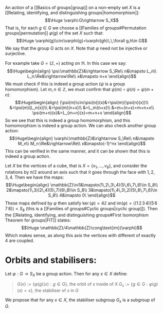 An action of a [[Basics of groups|group]] on a non-empty set $X$ is a [[Relating, identifying, and distinguishing groups|homomorphism]]:$$\Huge \varphi:G\rightarrow S_X$$That is, for each $g\in G$ we choose a [[Families of groups#Permutation groups|permutation]] $\varphi(g)$ of the set $X$ such that:$$\Huge \varphi(g)\circ\varphi(g)=\varphi(gh)\,\,\forall g,h\in G$$We say that the group $G$ acts on $X$. Note that $\varphi$ need not be injective or surjective.

For example take $G=(\mathbb{Z},+)$ acting on $\Re$. In this case we say:$$\Huge\begin{align}
\psi:\mathbb{Z}&\rightarrow S_\Re\\
n&\mapsto L_n\\
L_n:\Re&\rightarrow\Re\\
x&\mapsto n+x
\end{align}$$We must check if this is indeed a group action ($\psi$ is a group homomorphism). Let $m,n\in\mathbb{Z}$, we must confirm that $\psi(m)\circ\psi(n)=\psi(m+n)$:$$\Huge\begin{align}
(\psi(m)\circ\psi(n))(x)&=\psi(m)(\psi(n)(x))\\
&=\psi(m)(L_n(x))\\
&=\psi(m)(n+x)\\
&=L_m(n+x)\\
&=m+(n+x)=m+n+x\\
\psi(m+n)(x)&=L_{m+n}(x)=m+n+x
\end{align}$$So we see that this is indeed a group homomorphism, and this homomorphism is indeed a group action. We can also check another group action:$$\Huge\begin{align}
\varphi:\mathbb{Z}&\rightarrow S_\Re\\
n&\mapsto M_n\\
M_n:\Re&\rightarrow\Re\\
x&\mapsto(-1)^nx
\end{align}$$This can be verified in the same manner, and it can be shown that this is indeed a group action.

Let $X$ be the vertices of a cube, that is $X=\{v_1,\dots,v_8\}$, and consider the rotations by $\pi/2$ around an axis such that it goes through the face with $1,2,3,4$. Then we have the maps:$$\Huge\begin{align}
\mathbb{Z}\ni1&\mapsto(1\,2\,3\,4)(5\,6\,7\,8)\in S_8\\
2&\mapsto(1\,3)(2\,4)(5\,7)(6\,8)\in S_8\\
3&\mapsto(1\,4\,3\,2)(5\,8\,7\,6)\in S_8\\
4&\mapsto 0\
\end{align}$$These maps defined by $\varphi$ then satisfy $\ker(\varphi)=4\mathbb{Z}$ and $\text{im}(\varphi)=\langle (1\,2\,3\,4)(5\,6\,7\,8)\rangle<S_8$ (this is a [[Families of groups#Cyclic groups|cyclic group]]). Then the [[Relating, identifying, and distinguishing groups#First Isomorphism Theorem for groups|FIT]] states:$$\Huge \mathbb{Z}/4\mathbb{Z}\cong\text{im}(\varphi)$$Which makes sense, as along this axis the vertices with different of exactly $4$ are coupled.

# Orbits and stabilisers:

Let $\varphi:G\rightarrow S_X$ be a group action. Then for any $x\in X$ define:
> $G(x):=\{\varphi(g)(x):g\in G\}$, the orbit of $x$ inside of $X$
> $G_x:=\{g\in G:\varphi(g)(x)=x\}$, the stabiliser of $x$ in $G$

We propose that for any $x\in X$, the stabiliser subgroup $G_x$ is a subgroup of $G$.